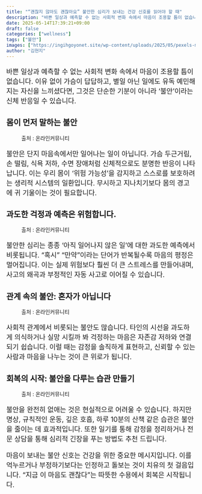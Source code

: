 ```yaml
---
title: "“괜찮지 않아도 괜찮아요” 불안한 심리가 보내는 건강 신호를 읽어야 할 때"
description: "바쁜 일상과 예측할 수 없는 사회적 변화 속에서 마음이 조용할 틈이 없습니다. 이유 없이 가슴이 답답하고, 별일 아닌 일에도 유독 예민해지는 자신을 느끼셨다면, 그것은 단순한 기분이 아니라 ‘불안’이라는 신체 반응일 수 있습니다."
date: 2025-05-14T17:39:21+09:00
draft: false
categories: ["wellness"]
tags: ["불안"]
images: ["https://ingihgoyonet.site/wp-content/uploads/2025/05/pexels-michailshneider-8383072-1024x738.jpg", "https://ingihgoyonet.site/wp-content/uploads/2025/05/pexels-mart-production-7699410-1024x683.jpg", "https://ingihgoyonet.site/wp-content/uploads/2025/05/pexels-yankrukov-7640730-683x1024.jpg", "https://ingihgoyonet.site/wp-content/uploads/2025/05/pexels-prasanthinturi-1051838-1024x614.jpg"]
author: "김현지"
---
```


<p style="font-size:18px">바쁜 일상과 예측할 수 없는 사회적 변화 속에서 마음이 조용할 틈이 없습니다. 이유 없이 가슴이 답답하고, 별일 아닌 일에도 유독 예민해지는 자신을 느끼셨다면, 그것은 단순한 기분이 아니라 ‘불안’이라는 신체 반응일 수 있습니다.</p> <h2 >몸이 먼저 말하는 불안</h2> <figure ><img src="https://ingihgoyonet.site/wp-content/uploads/2025/05/pexels-michailshneider-8383072-1024x738.jpg" alt="" style="aspect-ratio:16/9;object-fit:cover"/><figcaption >출처 : 온라인커뮤니티</figcaption></figure> <p style="font-size:18px">불안은 단지 마음속에서만 일어나는 일이 아닙니다. 가슴 두근거림, 손 떨림, 식욕 저하, 수면 장애처럼 신체적으로도 분명한 반응이 나타납니다. 이는 우리 몸이 ‘위험 가능성’을 감지하고 스스로를 보호하려는 생리적 시스템의 일환입니다. 무시하고 지나치기보다 몸의 경고에 귀 기울이는 것이 필요합니다.</p> <h2 >과도한 걱정과 예측은 위험합니다.</h2> <figure ><img src="https://ingihgoyonet.site/wp-content/uploads/2025/05/pexels-mart-production-7699410-1024x683.jpg" alt="" style="aspect-ratio:16/9;object-fit:cover"/><figcaption >출처 : 온라인커뮤니티</figcaption></figure> <p style="font-size:18px">불안한 심리는 종종 ‘아직 일어나지 않은 일’에 대한 과도한 예측에서 비롯됩니다. “혹시” “만약”이라는 단어가 반복될수록 마음의 평정은 멀어집니다. 이는 실제 위험보다 훨씬 더 큰 스트레스를 만들어내며, 사고의 왜곡과 부정적인 자동 사고로 이어질 수 있습니다.</p> <h2 >관계 속의 불안: 혼자가 아닙니다</h2> <figure ><img src="https://ingihgoyonet.site/wp-content/uploads/2025/05/pexels-yankrukov-7640730-683x1024.jpg" alt="" style="aspect-ratio:16/9;object-fit:cover"/><figcaption >출처 : 온라인커뮤니티</figcaption></figure> <p style="font-size:18px">사회적 관계에서 비롯되는 불안도 많습니다. 타인의 시선을 과도하게 의식하거나 실망 시킬까 봐 걱정하는 마음은 자존감 저하와 연결되기 쉽습니다. 이럴 때는 감정을 솔직하게 표현하고, 신뢰할 수 있는 사람과 마음을 나누는 것이 큰 위로가 됩니다.</p> <h2 >회복의 시작: 불안을 다루는 습관 만들기</h2> <figure ><img src="https://ingihgoyonet.site/wp-content/uploads/2025/05/pexels-prasanthinturi-1051838-1024x614.jpg" alt="" style="aspect-ratio:16/9;object-fit:cover"/><figcaption >출처 : 온라인커뮤니티</figcaption></figure> <p style="font-size:18px">불안을 완전히 없애는 것은 현실적으로 어려울 수 있습니다. 하지만 명상, 규칙적인 운동, 깊은 호흡, 하루 10분의 산책 같은 습관은 불안을 줄이는 데 효과적입니다. 또한 일기를 통해 감정을 정리하거나 전문 상담을 통해 심리적 긴장을 푸는 방법도 추천 드립니다.</p> <p style="font-size:18px">마음이 보내는 불안 신호는 건강을 위한 중요한 메시지입니다. 이를 억누르거나 부정하기보다는 인정하고 돌보는 것이 치유의 첫 걸음입니다. “지금 이 마음도 괜찮다”는 따뜻한 수용에서 회복은 시작됩니다.</p>